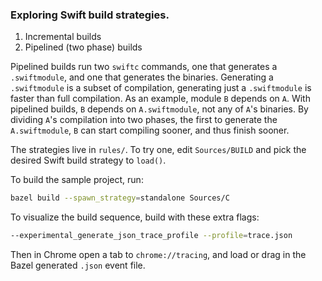 ### Exploring Swift build strategies.

1. Incremental builds
2. Pipelined (two phase) builds

Pipelined builds run two `swiftc` commands, one that generates a `.swiftmodule`, and one that generates the binaries. Generating a `.swiftmodule` is a subset of compilation, generating just a `.swiftmodule` is faster than full compilation. As an example, module `B` depends on `A`. With pipelined builds, `B` depends on `A.swiftmodule`, not any of `A`'s binaries. By dividing `A`'s compilation into two phases, the first to generate the `A.swiftmodule`, `B` can start compiling sooner, and thus finish sooner.

The strategies live in `rules/`. To try one, edit `Sources/BUILD` and pick the desired Swift build strategy to `load()`.

To build the sample project, run:

```sh
bazel build --spawn_strategy=standalone Sources/C
```

To visualize the build sequence, build with these extra flags:

```sh
--experimental_generate_json_trace_profile --profile=trace.json
```

Then in Chrome open a tab to `chrome://tracing`, and load or drag in the Bazel generated `.json` event file.
